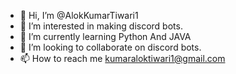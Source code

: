 - 👋 Hi, I’m @AlokKumarTiwari1
- 👀 I’m interested in making discord bots.
- 🌱 I’m currently learning Python And JAVA
- 💞️ I’m looking to collaborate on discord bots.
- 📫 How to reach me kumaraloktiwari1@gmail.com

<!---
AlokKumarTiwari1/AlokKumarTiwari1 is a ✨ special ✨ repository because its `README.md` (this file) appears on your GitHub profile.
You can click the Preview link to take a look at your changes.
--->
